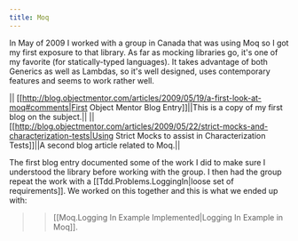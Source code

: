 ```yaml
---
title: Moq
---
```

In May of 2009 I worked with a group in Canada that was using Moq so I got my first exposure to that library. As far as mocking libraries go, it's one of my favorite (for statically-typed languages). It takes advantage of both Generics as well as Lambdas, so it's well designed, uses contemporary features and seems to work rather well.

||
[[http://blog.objectmentor.com/articles/2009/05/19/a-first-look-at-moq#comments|First Object Mentor Blog Entry]]||This is a copy of my first blog on the subject.||
||[[http://blog.objectmentor.com/articles/2009/05/22/strict-mocks-and-characterization-tests|Using Strict Mocks to assist in Characterization Tests]]||A second blog article related to Moq.||

The first blog entry documented some of the work I did to make sure I understood the library before working with the group. I then had the group repeat the work with a [[Tdd.Problems.LoggingIn|loose set of requirements]]. We worked on this together and this is what we ended up with:
>> [[Moq.Logging In Example Implemented|Logging In Example in Moq]].